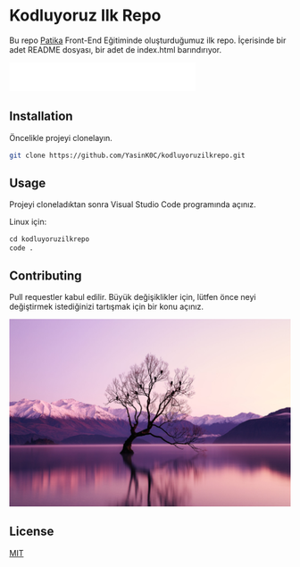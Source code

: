 # Kodluyoruz Ilk Repo

Bu repo [Patika](https://app.patika.dev/) Front-End Eğitiminde oluşturduğumuz ilk repo. İçerisinde bir adet README dosyası, bir adet de index.html barındırıyor.

![github](image/github.svg)

## Installation

Öncelikle projeyi clonelayın.

```bash
git clone https://github.com/YasinK0C/kodluyoruzilkrepo.git
```

## Usage

Projeyi cloneladıktan sonra Visual Studio Code programında açınız.

Linux için:
```linux
cd kodluyoruzilkrepo
code .
```

## Contributing
Pull requestler kabul edilir. Büyük değişiklikler için, lütfen önce neyi değiştirmek istediğinizi tartışmak için bir konu açınız.

![lorem Picsum Gorsel](/image/01.jpeg)

## License
[MIT](https://choosealicense.com/licenses/mit/)